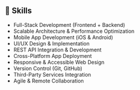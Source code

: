 ## 🧠 Skills

- Full-Stack Development (Frontend + Backend)
- Scalable Architecture & Performance Optimization
- Mobile App Development (iOS & Android)
- UI/UX Design & Implementation
- REST API Integration & Development
- Cross-Platform App Deployment
- Responsive & Accessible Web Design
- Version Control (Git, GitHub)
- Third-Party Services Integration
- Agile & Remote Collaboration
